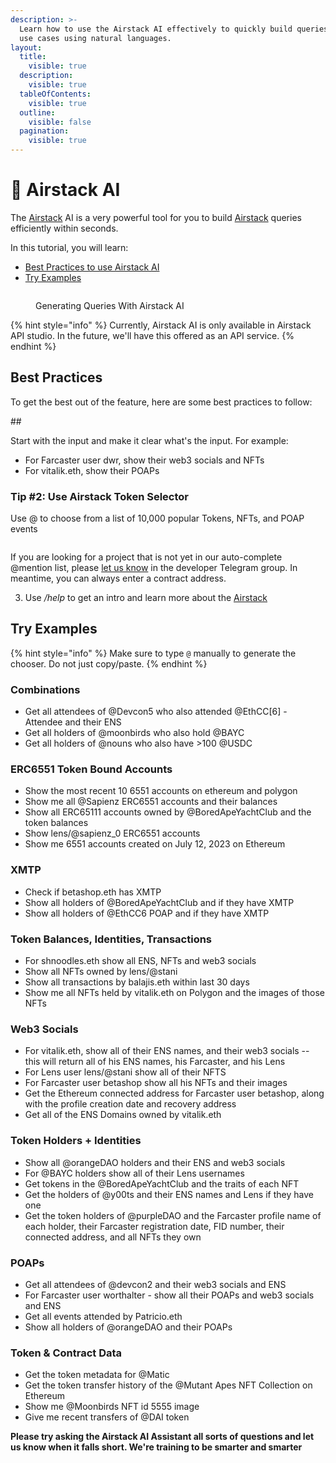 ```yaml
---
description: >-
  Learn how to use the Airstack AI effectively to quickly build queries for your
  use cases using natural languages.
layout:
  title:
    visible: true
  description:
    visible: true
  tableOfContents:
    visible: true
  outline:
    visible: false
  pagination:
    visible: true
---
```


# 🤖 Airstack AI

The [Airstack](https://www.airstack.xyz/) AI is a very powerful tool for you to build [Airstack](https://www.airstack.xyz/) queries efficiently within seconds.

In this tutorial, you will learn:

* [Best Practices to use Airstack AI](airstack-ai.md#best-practices)
* [Try Examples](airstack-ai.md#try-examples)

<figure><img src="../.gitbook/assets/NounsClip_060323FIN3.gif" alt=""><figcaption><p>Generating Queries With Airstack AI</p></figcaption></figure>

{% hint style="info" %}
Currently, Airstack AI is only available in Airstack API studio. In the future, we'll have this offered as an API service.
{% endhint %}

## Best Practices

To get the best out of the feature, here are some best practices to follow:

\##

Start with the input and make it clear what's the input. For example:

* For Farcaster user dwr, show their web3 socials and NFTs
* For vitalik.eth, show their POAPs

### Tip #2: Use Airstack Token Selector

Use @ to choose from a list of 10,000 popular Tokens, NFTs, and POAP events

<figure><img src="https://lh4.googleusercontent.com/a-lBiQ8MbApGBks7ibZTqhbDnRY2OzUaxtgHtvywW2-gJZ1Nbl12SfKr-jsvdQ8-9YVp8T0PSpdHRQTE-3vwJguLPzXNaLp5n03jq2xqkG7IabLgdFU9o-8oFHEIehM05eGRLptMj2XjfvwXJrCCj_Y" alt=""><figcaption></figcaption></figure>

If you are looking for a project that is not yet in our auto-complete @mention list, please [let us know](https://t.me/+uW6ypo49TcZmMGEx) in the developer Telegram group. In meantime, you can always enter a contract address.

3. Use _/help_ to get an intro and learn more about the [Airstack](https://www.airstack.xyz/)

## Try Examples

{% hint style="info" %}
Make sure to type `@` manually to generate the chooser. Do not just copy/paste.
{% endhint %}

### **Combinations**

* Get all attendees of @Devcon5 who also attended @EthCC\[6] - Attendee and their ENS
* Get all holders of @moonbirds who also hold @BAYC
* Get all holders of @nouns who also have >100 @USDC

### **ERC6551 Token Bound Accounts**

* Show the most recent 10 6551 accounts on ethereum and polygon
* Show me all @Sapienz ERC6551 accounts and their balances
* Show all ERC65111 accounts owned by @BoredApeYachtClub and the token balances
* Show lens/@sapienz\_0 ERC6551 accounts
* Show me 6551 accounts created on July 12, 2023 on Ethereum

### **XMTP**

* Check if betashop.eth has XMTP
* Show all holders of @BoredApeYachtClub and if they have XMTP
* Show all holders of @EthCC6 POAP and if they have XMTP

### **Token Balances, Identities, Transactions**

* For shnoodles.eth show all ENS, NFTs and web3 socials
* Show all NFTs owned by lens/@stani
* Show all transactions by balajis.eth within last 30 days
* Show me all NFTs held by vitalik.eth on Polygon and the images of those NFTs

### **Web3 Socials**

* For vitalik.eth, show all of their ENS names, and their web3 socials -- this will return all of his ENS names, his Farcaster, and his Lens
* For Lens user lens/@stani show all of their NFTS
* For Farcaster user betashop show all his NFTs and their images
* Get the Ethereum connected address for Farcaster user betashop, along with the profile creation date and recovery address
* Get all of the ENS Domains owned by vitalik.eth

### **Token Holders + Identities**

* Show all @orangeDAO holders and their ENS and web3 socials
* For @BAYC holders show all of their Lens usernames
* Get tokens in the @BoredApeYachtClub and the traits of each NFT
* Get the holders of @y00ts and their ENS names and Lens if they have one
* Get the token holders of @purpleDAO and the Farcaster profile name of each holder, their Farcaster registration date, FID number, their connected address, and all NFTs they own

### **POAPs**

* Get all attendees of @devcon2 and their web3 socials and ENS
* For Farcaster user worthalter - show all their POAPs and web3 socials and ENS
* Get all events attended by Patricio.eth
* Show all holders of @orangeDAO and their POAPs

### **Token & Contract Data**

* Get the token metadata for @Matic
* Get the token transfer history of the @Mutant Apes NFT Collection on Ethereum
* Show me @Moonbirds NFT id 5555 image
* Give me recent transfers of @DAI token

**Please try asking the Airstack AI Assistant all sorts of questions and let us know when it falls short. We're training to be smarter and smarter**
